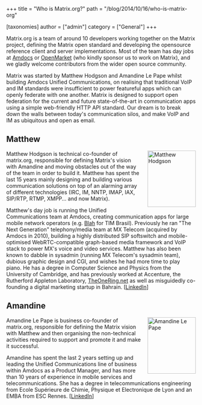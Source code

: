 +++
title = "Who is Matrix.org?"
path = "/blog/2014/10/16/who-is-matrix-org"

[taxonomies]
author = ["admin"]
category = ["General"]
+++

Matrix.org is a team of around 10 developers working together on the Matrix project, defining the Matrix open standard and developing the opensource reference client and server implementations.  Most of the team has day jobs at <a href="http://amdocs.com">Amdocs</a> or <a href="http://www.openmarket.com">OpenMarket</a> (who kindly sponsor us to work on Matrix), and we gladly welcome contributors from the wider open source community.

Matrix was started by Matthew Hodgson and Amandine Le Pape whilst building Amdocs Unified Communications, on realising that traditional VoIP and IM standards were insufficient to power featureful apps which can openly federate with one another.  Matrix is designed to support open federation for the current and future state-of-the-art in communication apps using a simple web-friendly HTTP API standard.  Our dream is to break down the walls between today's communication silos, and make VoIP and IM as ubiquitous and open as email.

## Matthew

<a href="http://matrix.org/blog/wp-content/uploads/2014/10/me.jpg"><img class="alignnone size-medium wp-image-162" style="float: right; margin-left: 1em; margin-bottom: 1em;" src="http://matrix.org/blog/wp-content/uploads/2014/10/me-257x300.jpg" alt="Matthew Hodgson" width="128" height="150" /></a>

Matthew Hodgson is technical co-founder of matrix.org, responsible for defining Matrix's vision with Amandine and moving obstacles out of the way of the team in order to build it.  Matthew has spent the last 15 years mainly designing and building various communication solutions on top of an alarming array of different technologies (IRC, IM, NNTP, IMAP, IAX, SIP/RTP, RTMP, XMPP... and now Matrix).

Matthew's day job is running the Unified Communications team at Amdocs, creating communication apps for large mobile network operators (e.g. <a href="http://blah.com">Blah</a> for TIM Brasil).  Previously he ran "The Next Generation" telephony/media team at MX Telecom (acquired by Amdocs in 2010), building a highly distributed SIP softswitch and mobile-optimised WebRTC-compatible graph-based media framework and VoIP stack to power MX's voice and video services.  Matthew has also been known to dabble in sysadmin (running MX Telecom's sysadmin team), dubious graphic design and CGI, and wishes he had more time to play piano.  He has a degree in Computer Science and Physics from the University of Cambridge, and has previously worked at Accenture, the Rutherford Appleton Laboratory, <a href="http://www.theonering.net">TheOneRing.net</a> as well as misguidedly co-founding a digital marketing startup in Bahrain. [<a href="https://www.linkedin.com/profile/view?id=6841469">LinkedIn</a>]

## Amandine

<a href="http://matrix.org/blog/wp-content/uploads/2014/10/am.jpg"><img class="alignnone size-full wp-image-163" style="float: right; margin-left: 1em; margin-bottom: 1em;" src="http://matrix.org/blog/wp-content/uploads/2014/10/am.jpg" alt="Amandine Le Pape" width="128" height="150" /></a>

Amandine Le Pape is business co-founder of matrix.org, responsible for defining the Matrix vision with Matthew and then organising the non-technical activities required to support and promote it and make it successful.

Amandine has spent the last 2 years setting up and leading the Unified Communications line of business within Amdocs as a Product Manager, and has more than 10 years of experience in mobile services and telecommunications.  She has a degree in telecommunications engineering from Ecole Supérieure de Chimie, Physique et Electronique de Lyon and an EMBA from ESC Rennes. [<a href="https://www.linkedin.com/in/amandineroux">LinkedIn</a>]
